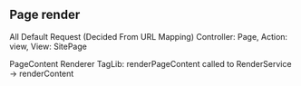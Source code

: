 Page render 
-------------------
All Default Request (Decided From URL Mapping)
Controller: Page,  Action: view, View: SitePage

PageContent Renderer TagLib: renderPageContent called to RenderService -> renderContent

